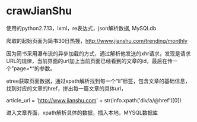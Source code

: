 # crawJianShu

使用的python2.7.13，lxml，re表达式，json解析数据, MySQLdb 


爬取的起始页面为简书30日热搜，http://www.jianshu.com/trending/monthly


因为简书采用瀑布流的异步加载的方式，通过解析他发送的xhr请求，发现是请求URL的规律，当前界面的url加上当前页面已经看到的文章的id，最后在传一个”page=*“的参数。


etree获取页面数据，通过xpath解析找到每一个“li”标签，包含文章的基础信息，找到对应的文章的href，拼出每一篇文章的具体url，

article_url = 'http://www.jianshu.com' + str(info.xpath('div/a/@href')[0])


进入文章界面，xpath解析具体的数据，插入本地，MYSQL数据库


